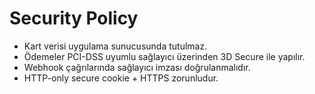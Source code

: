 # Security Policy

- Kart verisi uygulama sunucusunda tutulmaz.
- Ödemeler PCI-DSS uyumlu sağlayıcı üzerinden 3D Secure ile yapılır.
- Webhook çağrılarında sağlayıcı imzası doğrulanmalıdır.
- HTTP-only secure cookie + HTTPS zorunludur.
